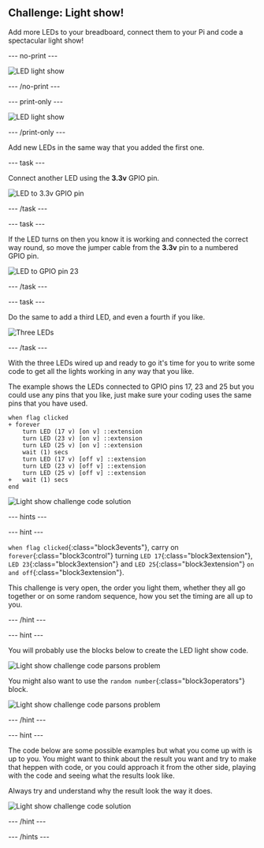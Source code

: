 ## Challenge: Light show!

Add more LEDs to your breadboard, connect them to your Pi and code a spectacular light show!

--- no-print ---

![LED light show](images/lightShow_completedTask.gif)

--- /no-print ---

--- print-only ---

![LED light show](images/lightShow_completedTask.png)

--- /print-only ---

Add new LEDs in the same way that you added the first one.

--- task ---

Connect another LED using the **3.3v** GPIO pin.

![LED to 3.3v GPIO pin](images/lightShow_LEDto3.3v.png)

--- /task ---

--- task ---

If the LED turns on then you know it is working and connected the correct way round, so move the jumper cable from the **3.3v** pin to a numbered GPIO pin.

![LED to GPIO pin 23](images/lightShow_LEDtoGPIO23.png)

--- /task ---

--- task ---

Do the same to add a third LED, and even a fourth if you like.

![Three LEDs](images/lightShow_3LEDs.png)

--- /task ---

With the three LEDs wired up and ready to go it's time for you to write some code to get all the lights working in any way that you like.

The example shows the LEDs connected to GPIO pins 17, 23 and 25 but you could use any pins that you like, just make sure your coding uses the same pins that you have used.

```blocks3
when flag clicked
+ forever
    turn LED (17 v) [on v] ::extension
    turn LED (23 v) [on v] ::extension
    turn LED (25 v) [on v] ::extension
    wait (1) secs
    turn LED (17 v) [off v] ::extension
    turn LED (23 v) [off v] ::extension
    turn LED (25 v) [off v] ::extension
+   wait (1) secs
end
```

![Light show challenge code solution](images/lightShow_lightShowCode_Solution.png)

--- hints ---

--- hint ---

`when flag clicked`{:class="block3events"}, carry on `forever`{:class="block3control"} turning `LED 17`{:class="block3extension"}, `LED 23`{:class="block3extension"} and `LED 25`{:class="block3extension"} `on and off`{:class="block3extension"}.

This challenge is very open, the order you light them, whether they all go together or on some random sequence, how you set the timing are all up to you.

--- /hint ---

--- hint ---

You will probably use the blocks below to create the LED light show code.

![Light show challenge code parsons problem](images/lightShow_lightShowCode__parsons.png)

You might also want to use the `random number`{:class="block3operators"} block.

![Light show challenge code parsons problem](images/lightShow_randomNumber.png)

--- /hint ---

--- hint ---

The code below are some possible examples but what you come up with is up to you. You might want to think about the result you want and try to make that heppen with code, or you could approach it from the other side, playing with the code and seeing what the results look like. 

Always try and understand why the result look the way it does. 

![Light show challenge code solution](images/lightShow_lightShowCode_Solution.png)

--- /hint ---

--- /hints ---
